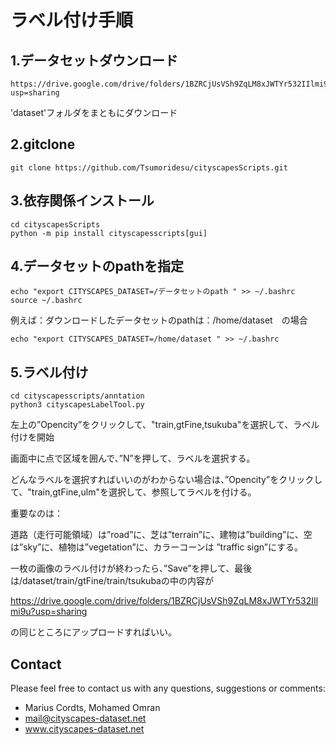 # ラベル付け手順


## 1.データセットダウンロード
```
https://drive.google.com/drive/folders/1BZRCjUsVSh9ZqLM8xJWTYr532IIlmi9u?usp=sharing
```
'dataset'フォルダをまともにダウンロード

## 2.gitclone
```
git clone https://github.com/Tsumoridesu/cityscapesScripts.git
```


## 3.依存関係インストール

```
cd cityscapesScripts
python -m pip install cityscapesscripts[gui]
```

## 4.データセットのpathを指定

```
echo "export CITYSCAPES_DATASET=/データセットのpath " >> ~/.bashrc
source ~/.bashrc
```
例えば：ダウンロードしたデータセットのpathは：/home/dataset　の場合
```
echo "export CITYSCAPES_DATASET=/home/dataset " >> ~/.bashrc
```

## 5.ラベル付け
```
cd cityscapesscripts/anntation
python3 cityscapesLabelTool.py
```
左上の”Opencity”をクリックして、"train,gtFine,tsukuba"を選択して、ラベル付けを開始


画面中に点で区域を囲んで、”N”を押して、ラベルを選択する。


どんなラベルを選択すればいいのがわからない場合は、”Opencity”をクリックして、"train,gtFine,ulm"を選択して、参照してラベルを付ける。

重要なのは：

道路（走行可能領域）は”road”に、芝は”terrain”に、建物は”building”に、空は”sky”に、植物は”vegetation”に、カラーコーンは
”traffic sign”にする。

一枚の画像のラベル付けが終わったら、”Save”を押して、最後は/dataset/train/gtFine/train/tsukubaの中の内容が

https://drive.google.com/drive/folders/1BZRCjUsVSh9ZqLM8xJWTYr532IIlmi9u?usp=sharing

の同じところにアップロードすればいい。


## Contact

Please feel free to contact us with any questions, suggestions or comments:

* Marius Cordts, Mohamed Omran
* mail@cityscapes-dataset.net
* www.cityscapes-dataset.net
